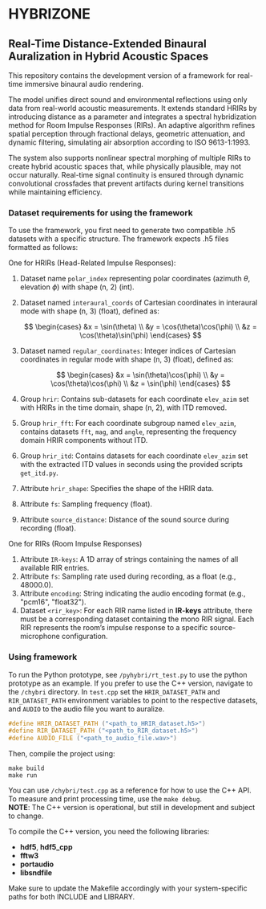 # HYBRIZONE

## Real-Time Distance-Extended Binaural Auralization in Hybrid Acoustic Spaces

This repository contains the development version of a framework for real-time immersive binaural audio rendering.  

The model unifies direct sound and environmental reflections using only data from real-world acoustic measurements. It extends standard HRIRs by introducing distance as a parameter and integrates a spectral hybridization method for Room Impulse Responses (RIRs). An adaptive algorithm refines spatial perception through fractional delays, geometric attenuation, and dynamic filtering, simulating air absorption according to ISO 9613-1:1993.  

The system also supports nonlinear spectral morphing of multiple RIRs to create hybrid acoustic spaces that, while physically plausible, may not occur naturally. Real-time signal continuity is ensured through dynamic convolutional crossfades that prevent artifacts during kernel transitions while maintaining efficiency.  

### Dataset requirements for using the framework

To use the framework, you first need to generate two compatible .h5 datasets with a specific structure. The framework expects .h5 files formatted as follows:  

One for HRIRs (Head-Related Impulse Responses):

1. Dataset name `polar_index` representing polar coordinates (azimuth $\theta$, elevation $\phi$) with shape (n, 2) (int).
2. Dataset named `interaural_coords` of Cartesian coordinates in interaural mode with shape (n, 3) (float), defined as:

    $$
    \begin{cases}
    &x = \sin(\theta) \\  
    &y = \cos(\theta)\cos(\phi) \\
    &z = \cos(\theta)\sin(\phi)
    \end{cases}
    $$

3. Dataset named `regular_coordinates`: Integer indices of Cartesian coordinates in regular mode with shape (n, 3) (float), defined as:

    $$
    \begin{cases}
    &x = \sin(\theta)\cos(\phi) \\  
    &y = \cos(\theta)\cos(\phi) \\
    &z = \sin(\phi)
    \end{cases}
    $$

4. Group `hrir`: Contains sub-datasets for each coordinate  `elev_azim` set with HRIRs in the time domain, shape (n, 2), with ITD removed.
5. Group `hrir_fft`: For each coordinate subgroup named `elev_azim`, contains datasets `fft`, `mag`, and `angle`, representing the frequency domain HRIR components without ITD.
6. Group `hrir_itd`: Contains datasets for each coordinate `elev_azim` set with the extracted ITD values in seconds using the provided scripts `get_itd.py`.
7. Attribute `hrir_shape`: Specifies the shape of the HRIR data.
8. Attribute `fs`: Sampling frequency (float).
9. Attribute `source_distance`: Distance of the sound source during recording (float).

One for RIRs (Room Impulse Responses)

1. Attribute `IR-keys`: A 1D array of strings containing the names of all available RIR entries.
2. Attribute `fs`: Sampling rate used during recording, as a float (e.g., 48000.0).
3. Attribute `encoding`: String indicating the audio encoding format (e.g., "pcm16", "float32").
4. Dataset `<rir_key>`: For each RIR name listed in **IR-keys** attribute, there must be a corresponding dataset containing the mono RIR signal. Each RIR represents the room’s impulse response to a specific source-microphone configuration.

### Using framework

To run the Python prototype, see `/pyhybri/rt_test.py` to use the python prototype as an example.
If you prefer to use the C++ version, navigate to the `/chybri` directory. In `test.cpp` set the `HRIR_DATASET_PATH` and `RIR_DATASET_PATH` environment variables to point to the respective datasets, and `AUDIO` to the audio file you want to auralize.  

```c++
#define HRIR_DATASET_PATH ("<path_to_HRIR_dataset.h5>")
#define RIR_DATASET_PATH ("<path_to_RIR_dataset.h5>")
#define AUDIO_FILE ("<path_to_audio_file.wav>")
```

Then, compile the project using:

```shell
make build
make run
```

You can use `/chybri/test.cpp` as a reference for how to use the C++ API.  
To measure and print processing time, use the `make debug`.  
**NOTE**: The C++ version is operational, but still in development and subject to change.  

To compile the C++ version, you need the following libraries:

- **hdf5**, **hdf5_cpp**
- **fftw3**
- **portaudio**
- **libsndfile**

Make sure to update the Makefile accordingly with your system-specific paths for both INCLUDE and LIBRARY.
